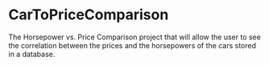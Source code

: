 # CarToPriceComparison
The Horsepower vs. Price Comparison project that will allow the user to see the correlation between the prices and the horsepowers of the cars stored in a database.
